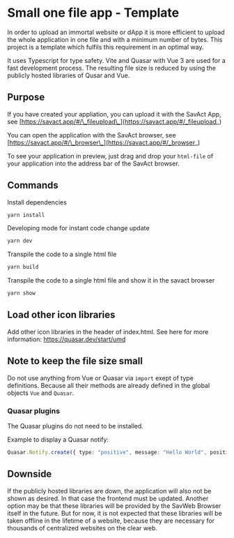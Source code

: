 # Small one file app - Template

In order to upload an immortal website or dApp it is more efficient to upload the whole application in one file and with a minimum number of bytes. This project is a template which fulfils this requirement in an optimal way.

It uses Typescript for type safety. Vite and Quasar with Vue 3 are used for a fast development process.
The resulting file size is reduced by using the publicly hosted libraries of Qusar and Vue.

## Purpose

If you have created your appliation, you can upload it with the SavAct App, see [https://savact.app/#/\_fileupload\_](https://savact.app/#/_fileupload_)

You can open the application with the SavAct browser, see [https://savact.app/#/\_browser\_](https://savact.app/#/_browser_)

To see your application in preview, just drag and drop your `html-file` of your application into the address bar of the SavAct browser.

## Commands

Install dependencies

```bash
yarn install
```

Developing mode for instant code change update

```bash
yarn dev
```

Transpile the code to a single html file

```bash
yarn build
```

Transpile the code to a single html file and show it in the savact browser

```bash
yarn show
```

## Load other icon libraries

Add other icon libraries in the header of index.html.
See here for more information: https://quasar.dev/start/umd

## Note to keep the file size small

Do not use anything from Vue or Quasar via `import` exept of type definitions. Because all their methods are already defined in the global objects `Vue` and `Quasar`.

### Quasar plugins

The Quasar plugins do not need to be installed.

Example to display a Quasar notify:

```Typescript
Quasar.Notify.create({ type: "positive", message: "Hello World", position: "top"});
```

## Downside

If the publicly hosted libraries are down, the application will also not be shown as desired. In that case the frontend must be updated. Another option may be that these libraries will be provided by the SavWeb Browser itself in the future. But for now, it is not expected that these libraries will be taken offline in the lifetime of a website, because they are necessary for thousands of centralized websites on the clear web.
